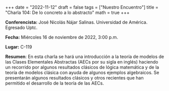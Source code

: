 +++
date  = "2022-11-12"
draft = false
tags  = ["Nuestro Encuentro"]
title = "Charla 104: De lo concreto a lo abstracto"
math  = true
+++


**Conferencista:**  José Nicolás Nájar Salinas. Universidad de América. Egresado Uptc.

**Fecha:** Miércoles 16 de noviembre de 2022, 3:00 p.m.

**Lugar:** C-119

**Resumen**: En esta charla se hará una introducción a la teoría de modelos de las Clases Elementales Abstractas (AECs por su sigla en inglés) haciendo un recorrido por algunos resultados clásicos de lógica matemática y de la teoría de modelos clásica con ayuda de algunos ejemplos algebraicos. Se presentarán algunos resultados clásicos y otros recientes que han permitido el desarrollo de la teoría de las AECs.
